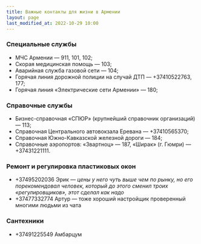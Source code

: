 ```yaml
---
title: Важные контакты для жизни в Армении
layout: page
last_modified_at: 2022-10-29 10:00
---
```


### Специальные службы

- МЧС Армении — 911, 101, 102;
- Скорая медицинская помощь — 103;
- Аварийная служба газовой сети — 104;
- Горячая линия дорожной полиции на случай ДТП — +37410522763, 177;
- Горячая линия «Электрические сети Армении» — 180;

### Справочные службы

- Бизнес-справочная «СПЮР» (крупнейший справочник организаций) — 113;
- Справочная Центрального автовокзала Еревана — +37410565370;
- Справочная Южно-Кавказской железной дороги — 184;
- Справочные аэропортов: «Звартноц» — 187, «Ширак» (г. Гюмри) — +37431221111.

### Ремонт и регулировка пластиковых окон

- +37495202036 Эрик — *цены у него чуть выше чем по рынку, но его порекомендовал человек, который до этого сменил троих «регулировщиков», этот сделал как надо*
- +37477332774 Артур — тоже хороший настройщик проверенный многими людьми из чата

### Сантехники

- +37491225549 Амбарцум
